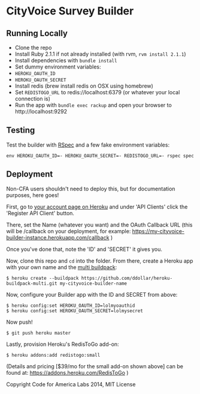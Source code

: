# CityVoice Survey Builder

## Running Locally

- Clone the repo
- Install Ruby 2.1.1 if not already installed (with rvm, `rvm install 2.1.1`)
- Install dependencies with `bundle install`
- Set dummy environment variables:
 - `HEROKU_OAUTH_ID`
 - `HEROKU_OAUTH_SECRET`
- Install redis (brew install redis on OSX using homebrew)
- Set `REDISTOGO_URL` to redis://localhost:6379 (or whatever your local connection is)
- Run the app with `bundle exec rackup` and open your browser to http://localhost:9292

## Testing

Test the builder with [RSpec](http://rspec.info) and a few fake environment variables:

    env HEROKU_OAUTH_ID=- HEROKU_OAUTH_SECRET=- REDISTOGO_URL=- rspec spec

## Deployment

Non-CFA users shouldn't need to deploy this, but for documentation purposes, here goes!

First, go to [your account page on Heroku](https://dashboard.heroku.com/account/applications) and under 'API Clients' click the 'Register API Client' button.

There, set the Name (whatever you want) and the OAuth Callback URL (this will be /callback on your deployment, for example: https://my-cityvoice-builder-instance.herokuapp.com/callback )

Once you've done that, note the 'ID' and 'SECRET' it gives you.

Now, clone this repo and `cd` into the folder. From there, create a Heroku app with
your own name and the [multi buildpack](https://github.com/ddollar/heroku-buildpack-multi):

    $ heroku create --buildpack https://github.com/ddollar/heroku-buildpack-multi.git my-cityvoice-builder-name

Now, configure your Builder app with the ID and SECRET from above:

    $ heroku config:set HEROKU_OAUTH_ID=lolmyoauthid
    $ heroku config:set HEROKU_OAUTH_SECRET=lolmysecret

Now push!

    $ git push heroku master

Lastly, provision Heroku's RedisToGo add-on:

    $ heroku addons:add redistogo:small

(Details and pricing [$39/mo for the small add-on shown above] can be found at: https://addons.heroku.com/RedisToGo )

Copyright Code for America Labs 2014, MIT License

